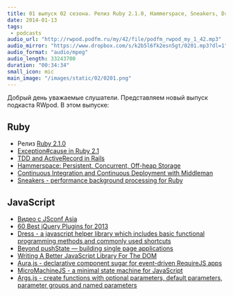 ```yaml
---
title: 01 выпуск 02 сезона. Релиз Ruby 2.1.0, Hammerspace, Sneakers, Dress, Aura.js и прочее
date: 2014-01-13
tags:
 - podcasts
audio_url: "http://rwpod.podfm.ru/my/42/file/podfm_rwpod_my_1_42.mp3"
audio_mirror: "https://www.dropbox.com/s/k2b5l6fk2esn5gt/0201.mp3?dl=1"
audio_format: "audio/mpeg"
audio_length: 33243700
duration: "00:34:34"
small_icon: mic
main_image: "/images/static/02/0201.png"
---
```


Добрый день уважаемые слушатели. Представляем новый выпуск подкаста RWpod. В этом выпуске:

## Ruby

 - Релиз [Ruby 2.1.0](http://www.ruby-lang.org/en/news/2013/12/25/ruby-2-1-0-is-released/)
 - [Exception#cause in Ruby 2.1](http://blog.bugsnag.com/2014/01/03/ruby-2-1-exception-causes/)
 - [TDD and ActiveRecord in Rails](http://solnic.eu/2014/01/06/tdd-and-activerecord-in-rails.html)
 - [Hammerspace: Persistent, Concurrent, Off-heap Storage](http://nerds.airbnb.com/hammerspace-persistent-concurrent-off-heap-storage/)
 - [Continuous Integration and Continuous Deployment with Middleman](http://blog.codeship.io/2014/01/07/continuous-deployment-for-static-pages.html)
 - [Sneakers - performance background processing for Ruby](http://jondot.github.io/sneakers/)

## JavaScript

 - [Видео с JSconf Asia](http://2013.jsconf.asia/)
 - [60 Best jQuery Plugins for 2013](http://webtoolsdepot.com/60-best-jquery-plugins-for-2013/)
 - [Dress - a javascript helper library which includes basic functional programming methods and commonly used shortcuts](http://dressjs.org/)
 - [Beyond pushState — building single page applications](https://medium.com/joys-of-javascript/4353246f4480)
 - [Writing A Better JavaScript Library For The DOM](http://coding.smashingmagazine.com/2014/01/13/better-javascript-library-for-the-dom/)
 - [Aura.js - declarative component sugar for event-driven RequireJS apps](http://aurajs.com/)
 - [MicroMachineJS - a minimal state machine for JavaScript](http://shime.github.io/blog/micromachinejs-a-minimal-state-machine-for-javascript/)
 - [Args.js - create functions with optional parameters, default parameters, parameter groups and named parameters](http://autographer.github.io/args.js/)

<!--more-->

